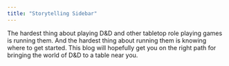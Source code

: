 ```yaml
---
title: "Storytelling Sidebar"
---
```


The hardest thing about playing D&D and other tabletop role playing games is running them.
And the hardest thing about running them is knowing where to get started.
This blog will hopefully get you on the right path for bringing the world of D&D to a table near you.
